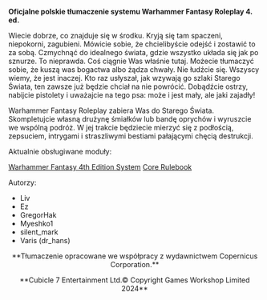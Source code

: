 **Oficjalne polskie tłumaczenie systemu Warhammer Fantasy Roleplay 4. ed.**

Wiecie dobrze, co znajduje się w środku. Kryją się tam spaczeni, niepokorni, zagubieni. Mówicie sobie, że chcielibyście odejść i zostawić to za sobą. Czmychnąć do idealnego świata, gdzie wszystko układa się jak po sznurze. To nieprawda. Coś ciągnie Was właśnie tutaj. Możecie tłumaczyć sobie, że kuszą was bogactwa albo żądza chwały. Nie łudźcie się. Wszyscy wiemy, że jest inaczej. Kto raz usłyszał, jak wzywają go szlaki Starego Świata, ten zawsze już będzie chciał na nie powrócić. Dobądźcie ostrzy, nabijcie pistolety i uważajcie na tego psa: może i jest mały, ale jaki zajadły!

Warhammer Fantasy Roleplay zabiera Was do Starego Świata. Skompletujcie własną drużynę śmiałków lub bandę oprychów i wyruszcie we wspólną podróż. W jej trakcie będziecie mierzyć się z podłością, zepsuciem, intrygami i straszliwymi bestiami pałającymi chęcią destrukcji.

Aktualnie obsługiwane moduły:

[Warhammer Fantasy 4th Edition System](https://foundryvtt.com/packages/wfrp4e)
[Core Rulebook](https://foundryvtt.com/packages/wfrp4e-core/)

Autorzy:
- Liv
- Ez
- GregorHak
- Myeshko1
- silent_mark
- Varis (dr_hans)

<p align="center">**Tłumaczenie opracowane we współpracy z wydawnictwem Copernicus Corporation.**</p>
<p align="center">**Cubicle 7 Entertainment Ltd.© Copyright Games Workshop Limited 2024**</p>

